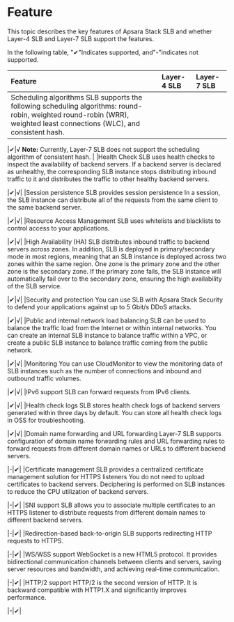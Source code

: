 # Feature

This topic describes the key features of Apsara Stack SLB and whether Layer-4 SLB and Layer-7 SLB support the features.

In the following table, "✔"Indicates supported, and"-"indicates not supported.

|Feature|Layer-4 SLB|Layer-7 SLB|
|:------|:----------|:----------|
|Scheduling algorithms SLB supports the following scheduling algorithms: round-robin, weighted round-robin \(WRR\), weighted least connections \(WLC\), and consistent hash.

|✔|√ **Note:** Currently, Layer-7 SLB does not support the scheduling algorithm of consistent hash. |
|Health Check SLB uses health checks to inspect the availability of backend servers. If a backend server is declared as unhealthy, the corresponding SLB instance stops distributing inbound traffic to it and distributes the traffic to other healthy backend servers.

|✔|√|
|Session persistence SLB provides session persistence In a session, the SLB instance can distribute all of the requests from the same client to the same backend server.

|✔|√|
|Resource Access Management SLB uses whitelists and blacklists to control access to your applications.

|✔|√|
|High Availability \(HA\) SLB distributes inbound traffic to backend servers across zones. In addition, SLB is deployed in primary/secondary mode in most regions, meaning that an SLB instance is deployed across two zones within the same region. One zone is the primary zone and the other zone is the secondary zone. If the primary zone fails, the SLB instance will automatically fail over to the secondary zone, ensuring the high availability of the SLB service.

|✔|√|
|Security and protection You can use SLB with Apsara Stack Security to defend your applications against up to 5 Gbit/s DDoS attacks.

|✔|√|
|Public and internal network load balancing SLB can be used to balance the traffic load from the Internet or within internal networks. You can create an internal SLB instance to balance traffic within a VPC, or create a public SLB instance to balance traffic coming from the public network.

|✔|√|
|Monitoring You can use CloudMonitor to view the monitoring data of SLB instances such as the number of connections and inbound and outbound traffic volumes.

|✔|√|
|IPv6 support SLB can forward requests from IPv6 clients.

|✔|√|
|Health check logs SLB stores health check logs of backend servers generated within three days by default. You can store all health check logs in OSS for troubleshooting.

|✔|√|
|Domain name forwarding and URL forwarding Layer-7 SLB supports configuration of domain name forwarding rules and URL forwarding rules to forward requests from different domain names or URLs to different backend servers.

|-|✔|
|Certificate management SLB provides a centralized certificate management solution for HTTPS listeners You do not need to upload certificates to backend servers. Deciphering is performed on SLB instances to reduce the CPU utilization of backend servers.

|-|✔|
|SNI support SLB allows you to associate multiple certificates to an HTTPS listener to distribute requests from different domain names to different backend servers.

|-|✔|
|Redirection-based back-to-origin SLB supports redirecting HTTP requests to HTTPS.

|-|✔|
|WS/WSS support WebSocket is a new HTML5 protocol. It provides bidirectional communication channels between clients and servers, saving server resources and bandwidth, and achieving real-time communication.

|-|✔|
|HTTP/2 support HTTP/2 is the second version of HTTP. It is backward compatible with HTTP1.X and significantly improves performance.

|-|✔|

